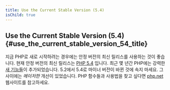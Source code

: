 ```yaml
---
title: Use the Current Stable Version (5.4)
isChild: true
---
```


## Use the Current Stable Version (5.4) {#use_the_current_stable_version_54_title}

지금 PHP로 새로 시작하려는 경우에는 안정 버전의 최신 릴리스를 사용하는 것이 좋습니다. 현재 안정 버전의 최신 릴리스는 [PHP 5.4][php-release] 입니다. 최근 몇 년간 PHP에는 강력한 [새 기능들](#language_highlights)이 추가되었습니다. 5.2에서 5.4로 마이너 버전이 바뀐 것에 속지 마세요. 그 사이에는 _메이저한_ 개선이 있었습니다. PHP 함수들과 사용법을 찾고 싶다면 [php.net][php-docs] 웹사이트를 참고하세요.

[php-release]: http://www.php.net/downloads.php
[php-docs]: http://www.php.net/manual/en/
